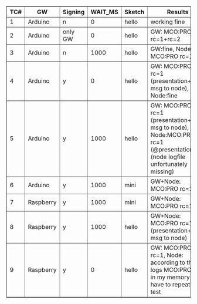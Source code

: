 <table border="1">
<tr><th>TC#</th><th>GW</th><th>Signing</th><th>WAIT_MS</th><th>Sketch</th><th>Results</th></tr>
<tr><td>1</td><td>Arduino</td><td>n</td><td>0</td><td>hello</td><td>working fine</td></tr>
<tr><td>2</td><td>Arduino</td><td>only GW</td><td>0</td><td>hello</td><td>GW: MCO:PRO rc=1+rc=2</td></tr>
<tr><td>3</td><td>Arduino</td><td>n</td><td>1000</td><td>hello</td><td>GW:fine, Node: MCO:PRO rc=1</td></tr>
<tr><td>4</td><td>Arduino</td><td>y</td><td>0</td><td>hello</td><td>GW: MCO:PRO rc=1 (presentation+send msg to node), Node:fine</td></tr>
<tr><td>5</td><td>Arduino</td><td>y</td><td>1000</td><td>hello</td><td>GW: MCO:PRO rc=1 (presentation+send msg to node), Node:MCO:PRO rc=1 (@presentation) (node logfile unfortunately missing)</td></tr>
<tr><td>6</td><td>Arduino</td><td>y</td><td>1000</td><td>mini</td><td>GW+Node: MCO:PRO rc=1</td></tr>
<tr><td>7</td><td>Raspberry</td><td>y</td><td>1000</td><td>mini</td><td>GW+Node: MCO:PRO rc=1</td></tr>
<tr><td>8</td><td>Raspberry</td><td>y</td><td>1000</td><td>hello</td><td>GW+Node: MCO:PRO rc=1 (presentation+send msg to node)</td></tr>
<tr><td>9</td><td>Raspberry</td><td>y</td><td>0</td><td>hello</td><td>GW: MCO:PRO rc=1, Node: according to the logs MCO:PRO, but in my memory fine, have to repeat the test</td></tr>
</table>
